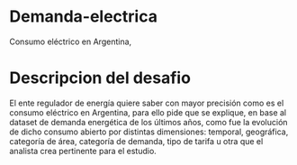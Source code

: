 # Demanda-electrica
Consumo eléctrico en Argentina,

# Descripcion del desafio
El ente regulador de energía quiere saber con mayor precisión como es el consumo
eléctrico en Argentina, para ello pide que se explique, en base al dataset de demanda
energética de los últimos años, como fue la evolución de dicho consumo abierto por
distintas dimensiones: temporal, geográfica, categoría de área, categoría de demanda, tipo
de tarifa u otra que el analista crea pertinente para el estudio.
